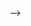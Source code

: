 <!-- ---
title: Frontiers
layout: splash
category: temporal-graph-learning
order: 3
header:
    overlay_filter: linear-gradient(rgba(255, 255, 255, 0.1), rgba(0, 0, 0, 0.5))
    overlay_image: /assets/images/research_directions/temporal-graph-learning/TGB.webp
excerpt: ""
parent: Temporal Graph Learning
parent_key: temporal-graph-learning

project_1:
  - title: "Foundation Model"
    alt: ""
    image_path: 
    excerpt: ""

project_2:
  - title: "+ LLMs"
    alt: ""
    image_path: 
    excerpt: ""

project_3:
  - title: "Multi-modal"
    alt: ""
    image_path: 
    excerpt: ""

---

{% include breadcrumbs.html %}

This research direction focuses on advancing the frontier of temporal graph analysis by integrating Temporal Graph Foundation Models (TGFM), Large Language Models (LLMs), and multi-modal learning. Temporal graphs, which capture the dynamic relationships and evolving structures of real-world networks over time, are crucial for understanding complex, time-sensitive systems. By combining these graphs with foundation models, we can leverage large-scale pre-training to enable transfer learning and scalable solutions across a range of temporal tasks.

The integration of LLMs with temporal graphs enhances reasoning and representation learning, enabling more sophisticated analysis of dynamic networks. This synergy allows for improved predictive capabilities, anomaly detection, and scenario modeling. Furthermore, the incorporation of multi-modal data—such as text, images, and signals into temporal graphs provides a holistic approach to complex tasks like misinformation detection, event prediction, and spatiotemporal analysis. This research aims to push the boundaries of temporal network analysis by combining the power of temporal graph models with cutting-edge AI techniques, unlocking new opportunities for real-world applications.


<!-- # Projects

{% include feature_row id="project_1" type="right" %}
{% include feature_row id="project_2" type="left" %}
{% include feature_row id="project_3" type="right" %}

# Funding --> -->
